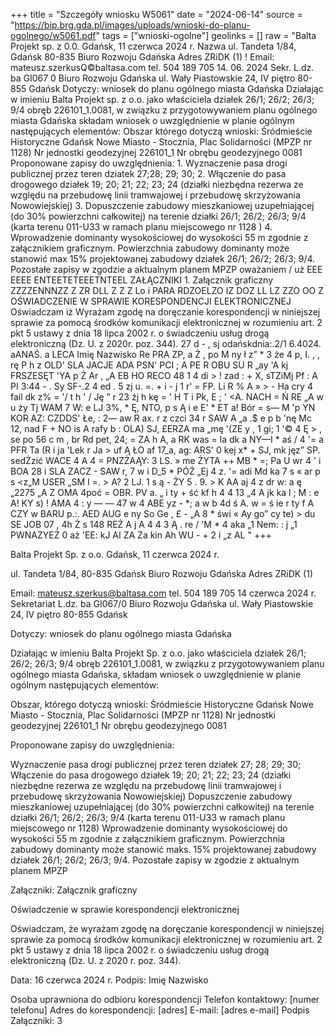 +++
title = "Szczegóły wniosku W5061"
date = "2024-06-14"
source = "https://bip.brg.gda.pl/images/uploads/wnioski-do-planu-ogolnego/w5061.pdf"
tags = ["wnioski-ogolne"]
geolinks = []
raw = "Balta Projekt sp. z 0.0. Gdańsk, 11 czerwca 2024 r.  Nazwa  ul. Tandeta 1/84, Gdańsk 80-835 Biuro Rozwoju Gdańska Adres ZRiDK (1)  !  Email: mateusz.szerkusQ©baltasa.com tel. 504 189 705 14. 06. 2024  Sekr. L.dz. ba GI067 0  Biuro Rozwoju Gdańska  ul. Wały Piastowskie 24, IV piętro  80-855 Gdańsk   Dotyczy: wniosek do planu ogólnego miasta Gdańska   Działając w imieniu Balta Projekt sp. z o.o. jako właściciela działek 26/1; 26/2; 26/3; 9/4 obręb 226101_1.0081, w związku z przygotowywaniem planu ogólnego miasta Gdańska składam  wniosek o uwzględnienie w planie ogólnym następujących elementów: Obszar którego dotyczą wnioski: Śródmieście Historyczne   Gdańsk Nowe Miasto - Stocznia, Plac Solidarności (MPZP nr 1128)  Nr jednostki geodezyjnej 226101_1  Nr obrębu geodezyjnego 0081    Proponowane zapisy do uwzględnienia:      1. Wyznaczenie pasa drogi publicznej przez teren dziatek 27;28; 29; 30;   2. Włączenie do pasa drogowego działek 19; 20; 21; 22; 23; 24 (działki niezbędna rezerwa ze względu na przebudowę linii tramwajowej i przebudowę skrzyżowania Nowowiejskiej)  3. Dopuszczenie zabudowy mieszkaniowej uzupełniającej (do 30% powierzchni całkowitej)  na terenie działki 26/1; 26/2; 26/3; 9/4 (karta terenu 011-U33 w ramach planu  miejscowego nr 1128 )  4. Wprowadzenie dominanty wysokościowej do wysokości 55 m zgodnie z załącznikiem  graficznym. Powierzchnia zabudowy dominanty może stanowić max 15% projektowanej  zabudowy działek 26/1; 26/2; 26/3; 9/4.  Pozostałe zapisy w zgodzie a aktualnym planem MPZP  oważaniem /   uż EEE EEEE ENTEETETEEETNTEEL ZAŁĄCZNIKI  1. Załącznik graficzny  ZZZZENNNZZ Z ZR DLL Z Z Z Lo i  PARA RDZOELZO IZ DOZ LL LZ ZZO OO Z OŚWIADCZENIE W SPRAWIE KORESPONDENCJI ELEKTRONICZNEJ Oświadczam iż Wyrażam zgodę na doręczanie korespondencji w niniejszej sprawie za pomocą środków komunikacji elektronicznej w rozumieniu art. 2 pkt 5 ustawy z dnia 18 lipca 2002 r. o świadczeniu usług drogą elektroniczną (Dz. U. z 2020r. poz. 344). 27 d - , sj odańskdnia:.2/1 6.4024. aANAŚ. a LECA Imię Nazwisko Re PRA ZP, a Ż , po M  ny ł z” * 3 że 4 p, I. , , rę P h z OLD' SLA JACJE ADA PSN' PCI ; A PE R OBU SU R „ay 'A kj FRSZESĘT 'YA p Ż Ar , „A EB HO RECO 48 1 4 di > ! zad : + X,  sTZiMj Pf : A PI 3:44 - . Sy SF-.2 4 ed . 5 zj u. =. + i - j 1 r' = FP. Li R % A » > - Ha cry 4 fail dk z% = '/ t h ' / Ję ” r  23 źj h kę = ' H T i Pk, E ; ' <A. NACH = Ń RE „A w u ży Tj WAM 7 W: e LJ 3%, * Ę, NTO, p s Ą i  e E' * ET a! Bór = s— M 'p  YN KOR AZ: CZDDS' Łe, : 2— aw R ax. r z czci 34 r SAW A „a .$ e p  b 'nę Mc  12, nad F + NO is A rafy b : OLA) SJ, £ERZA ma „mę '(ZE  y , 1 gi; 1 '© 4 Ę > , se po 56 c  m , br Rd pet, 24; =  ZA h A, a RK was = la dk a NY—I * aś / 4 '= a PFR Ta (R i ja 'Lek r Ja > uf Ą ŁO af 17_a, ag: ARS' 0 kej x* + SJ, mk jęz” SP. sedŻzić WACE 4 A 4 = PNZŻAĄY: 3 LS. » me ŻYTA ++ MB * =; Pa U wr 4 ' i BOA 28 i SLA ZACZ - SAW r, 7 w i D_5 * PÓŹ „Ej 4 z. '= adi Md ka 7 s « ar p s <z„M USER „SM I =.  > A? 2 LJ. 1 s ą - ŻY 5 . 9. > K AA aj 4 z dr w: a ę „2275 „A Z OMA 4poć = OBR. PV a. „ i ty + ść kf h 4 4 13 „4 A jk ka l ; M : e A! KY s) ! AMA 4 : y —  — 47 w 4 ABE yz - *; a w b 4d ś A. w = ś ie r ty f A CZY w BARU p.:. AED AUG e  ny So Ge , £ - „A 8 * świ « Ay go” cy te) > du SE JOB 07 , 4h Ż s 148 REŻ A j A 4 4 3 Ą . re / 'M * 4 aka „1 Nem: : j „1 PWNAZYEŻ 0 aż 'EE: kJ AI ZA Za kin Ah WU - + 2 i „z AL "
+++

Balta Projekt Sp. z o.o.
Gdańsk, 11 czerwca 2024 r.

ul. Tandeta 1/84, 80-835 Gdańsk
Biuro Rozwoju Gdańska
Adres ZRiDK (1)

Email: mateusz.szerkus@baltasa.com
tel. 504 189 705
14 czerwca 2024 r.
Sekretariat
L.dz. ba GI067/0
Biuro Rozwoju Gdańska
ul. Wały Piastowskie 24, IV piętro
80-855 Gdańsk

Dotyczy: wniosek do planu ogólnego miasta Gdańska

Działając w imieniu Balta Projekt Sp. z o.o. jako właściciela działek 26/1; 26/2; 26/3; 9/4 obręb 226101_1.0081, w związku z przygotowywaniem planu ogólnego miasta Gdańska, składam wniosek o uwzględnienie w planie ogólnym następujących elementów:

Obszar, którego dotyczą wnioski: Śródmieście Historyczne
Gdańsk Nowe Miasto - Stocznia, Plac Solidarności (MPZP nr 1128)
Nr jednostki geodezyjnej 226101_1 Nr obrębu geodezyjnego 0081

Proponowane zapisy do uwzględnienia:

Wyznaczenie pasa drogi publicznej przez teren działek 27; 28; 29; 30;
Włączenie do pasa drogowego działek 19; 20; 21; 22; 23; 24 (działki niezbędne rezerwa ze względu na przebudowę linii tramwajowej i przebudowę skrzyżowania Nowowiejskiej)
Dopuszczenie zabudowy mieszkaniowej uzupełniającej (do 30% powierzchni całkowitej) na terenie działki 26/1; 26/2; 26/3; 9/4 (karta terenu 011-U33 w ramach planu miejscowego nr 1128)
Wprowadzenie dominanty wysokościowej do wysokości 55 m zgodnie z załącznikiem graficznym. Powierzchnia zabudowy dominanty może stanowić maks. 15% projektowanej zabudowy działek 26/1; 26/2; 26/3; 9/4.
Pozostałe zapisy w zgodzie z aktualnym planem MPZP

Załączniki: Załącznik graficzny

Oświadczenie w sprawie korespondencji elektronicznej

Oświadczam, że wyrażam zgodę na doręczanie korespondencji w niniejszej sprawie za pomocą środków komunikacji elektronicznej w rozumieniu art. 2 pkt 5 ustawy z dnia 18 lipca 2002 r. o świadczeniu usług drogą elektroniczną (Dz. U. z 2020 r. poz. 344).

Data: 16 czerwca 2024 r.
Podpis:
Imię Nazwisko

Osoba uprawniona do odbioru korespondencji
Telefon kontaktowy: [numer telefonu]
Adres do korespondencji: [adres]
E-mail: [adres e-mail]
Podpis
Załączniki: 3



